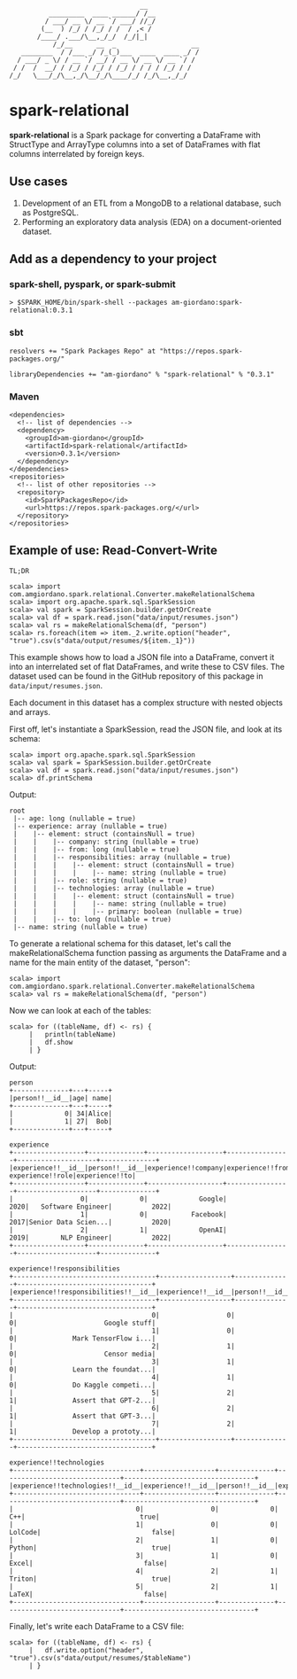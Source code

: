 ```
                                 __             
          _________  ____ ______/ /__           
         / ___/ __ \/ __ `/ ___/ //_/           
        (__  ) /_/ / /_/ / /  / ,< /            
       /____/ .___/\__,_/_/  /_/|_|             
           /_/__      __  _                   __
   ________  / /___ _/ /_(_)___  ____  ____ _/ /
  / ___/ _ \/ / __ `/ __/ / __ \/ __ \/ __ `/ / 
 / /  /  __/ / /_/ / /_/ / /_/ / / / / /_/ / /  
/_/   \___/_/\__,_/\__/_/\____/_/ /_/\__,_/_/   
```

# spark-relational

__spark-relational__ is a Spark package for converting a DataFrame with StructType and ArrayType columns into a set of 
DataFrames with flat columns interrelated by foreign keys.

## Use cases

1. Development of an ETL from a MongoDB to a relational database, such as PostgreSQL.
2. Performing an exploratory data analysis (EDA) on a document-oriented dataset.

## Add as a dependency to your project

### spark-shell, pyspark, or spark-submit

```
> $SPARK_HOME/bin/spark-shell --packages am-giordano:spark-relational:0.3.1
```

### sbt

```
resolvers += "Spark Packages Repo" at "https://repos.spark-packages.org/"

libraryDependencies += "am-giordano" % "spark-relational" % "0.3.1"
```

### Maven

```
<dependencies>
  <!-- list of dependencies -->
  <dependency>
    <groupId>am-giordano</groupId>
    <artifactId>spark-relational</artifactId>
    <version>0.3.1</version>
  </dependency>
</dependencies>
<repositories>
  <!-- list of other repositories -->
  <repository>
    <id>SparkPackagesRepo</id>
    <url>https://repos.spark-packages.org/</url>
  </repository>
</repositories>
```

## Example of use: Read-Convert-Write

```
TL;DR

scala> import com.amgiordano.spark.relational.Converter.makeRelationalSchema      
scala> import org.apache.spark.sql.SparkSession
scala> val spark = SparkSession.builder.getOrCreate
scala> val df = spark.read.json("data/input/resumes.json")
scala> val rs = makeRelationalSchema(df, "person")
scala> rs.foreach(item => item._2.write.option("header", "true").csv(s"data/output/resumes/${item._1}"))
```

This example shows how to load a JSON file into a DataFrame, convert it into an interrelated set of flat DataFrames, 
and write these to CSV files. The dataset used can be found in the GitHub repository of this package in 
`data/input/resumes.json`.

Each document in this dataset has a complex structure with nested objects and arrays.

First off, let's instantiate a SparkSession, read the JSON file, and look at its schema:

```
scala> import org.apache.spark.sql.SparkSession
scala> val spark = SparkSession.builder.getOrCreate
scala> val df = spark.read.json("data/input/resumes.json")
scala> df.printSchema
```

Output:

```
root
 |-- age: long (nullable = true)
 |-- experience: array (nullable = true)
 |    |-- element: struct (containsNull = true)
 |    |    |-- company: string (nullable = true)
 |    |    |-- from: long (nullable = true)
 |    |    |-- responsibilities: array (nullable = true)
 |    |    |    |-- element: struct (containsNull = true)
 |    |    |    |    |-- name: string (nullable = true)
 |    |    |-- role: string (nullable = true)
 |    |    |-- technologies: array (nullable = true)
 |    |    |    |-- element: struct (containsNull = true)
 |    |    |    |    |-- name: string (nullable = true)
 |    |    |    |    |-- primary: boolean (nullable = true)
 |    |    |-- to: long (nullable = true)
 |-- name: string (nullable = true)
```

To generate a relational schema for this dataset, let's call the makeRelationalSchema function passing as arguments 
the DataFrame and a name for the main entity of the dataset, "person":

```
scala> import com.amgiordano.spark.relational.Converter.makeRelationalSchema      
scala> val rs = makeRelationalSchema(df, "person")
```

Now we can look at each of the tables:

```
scala> for ((tableName, df) <- rs) {
     |   println(tableName)
     |   df.show
     | }
```

Output:

```
person
+--------------+---+-----+
|person!!__id__|age| name|
+--------------+---+-----+
|             0| 34|Alice|
|             1| 27|  Bob|
+--------------+---+-----+

experience
+------------------+--------------+-------------------+----------------+--------------------+--------------+
|experience!!__id__|person!!__id__|experience!!company|experience!!from|    experience!!role|experience!!to|
+------------------+--------------+-------------------+----------------+--------------------+--------------+
|                 0|             0|             Google|            2020|   Software Engineer|          2022|
|                 1|             0|           Facebook|            2017|Senior Data Scien...|          2020|
|                 2|             1|             OpenAI|            2019|        NLP Engineer|          2022|
+------------------+--------------+-------------------+----------------+--------------------+--------------+

experience!!responsibilities
+------------------------------------+------------------+--------------+----------------------------------+
|experience!!responsibilities!!__id__|experience!!__id__|person!!__id__|experience!!responsibilities!!name|
+------------------------------------+------------------+--------------+----------------------------------+
|                                   0|                 0|             0|                      Google stuff|
|                                   1|                 0|             0|              Mark TensorFlow i...|
|                                   2|                 1|             0|                      Censor media|
|                                   3|                 1|             0|              Learn the foundat...|
|                                   4|                 1|             0|              Do Kaggle competi...|
|                                   5|                 2|             1|              Assert that GPT-2...|
|                                   6|                 2|             1|              Assert that GPT-3...|
|                                   7|                 2|             1|              Develop a prototy...|
+------------------------------------+------------------+--------------+----------------------------------+

experience!!technologies
+--------------------------------+------------------+--------------+------------------------------+---------------------------------+
|experience!!technologies!!__id__|experience!!__id__|person!!__id__|experience!!technologies!!name|experience!!technologies!!primary|
+--------------------------------+------------------+--------------+------------------------------+---------------------------------+
|                               0|                 0|             0|                           C++|                             true|
|                               1|                 0|             0|                       LolCode|                            false|
|                               2|                 1|             0|                        Python|                             true|
|                               3|                 1|             0|                         Excel|                            false|
|                               4|                 2|             1|                        Triton|                             true|
|                               5|                 2|             1|                         LaTeX|                            false|
+--------------------------------+------------------+--------------+------------------------------+---------------------------------+
```

Finally, let's write each DataFrame to a CSV file:

```
scala> for ((tableName, df) <- rs) {
     |   df.write.option("header", "true").csv(s"data/output/resumes/$tableName")
     | }
```
